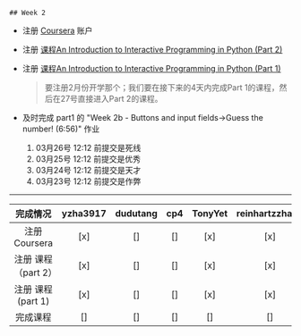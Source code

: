 	## Week 2

- 注册 [Coursera](https://www.coursera.org/login?post_redirect=https%3A%2F%2Fwww.coursera.org%2Faccount%2Flogout) 账户

- 注册 [课程An Introduction to Interactive Programming in Python (Part 2)](https://www.coursera.org/course/interactivepython2)

- 注册 [课程An Introduction to Interactive Programming in Python (Part 1)](https://www.coursera.org/course/interactivepython1)
  >要注册2月份开学那个；我们要在接下来的4天内完成Part 1的课程，然后在27号直接进入Part 2的课程。

- 及时完成 part1 的 "Week 2b - Buttons and input fields->Guess the number! (6:56)" 作业
	1. 03月26号 12:12 前提交是死线
	2. 03月25号 12:12 前提交是优秀
	3. 03月24号 12:12 前提交是天才
	4. 03月23号 12:12 前提交是作弊


--------

完成情况                       | yzha3917 | dudutang | cp4 | TonyYet | reinhartzzhang | xiaokechenchen | zxcbbn
:-----:|:-----:|:-----:|:-----:|:----:|:-----:|:-----:|:------:
注册 Coursera              | [x]      | []      | [] | [x]     | [x]            | [ ]            | [x] 
注册 课程（part 2）     | [x]      | []      | [] | [x]     | [x]            | [ ]            | [x] 
注册 课程  (part 1) | [x]      | []      | [] | [x]     | [x]      | []        | [x] 
完成课程 | []      | []      | [] | []     | []      | []        | [] 